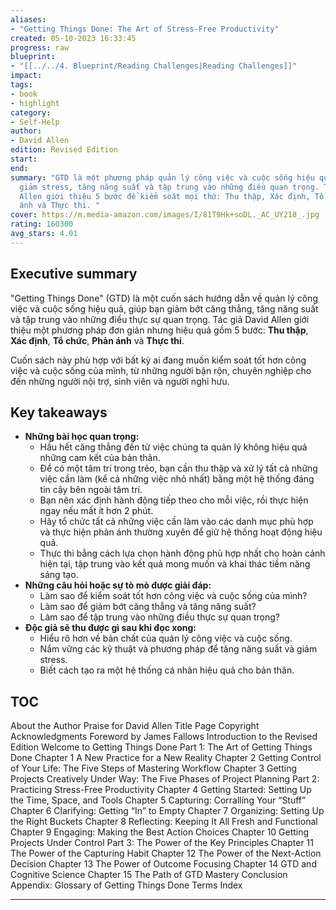 ```yaml
---
aliases:
- "Getting Things Done: The Art of Stress-Free Productivity"
created: 05-10-2023 16:33:45
progress: raw
blueprint:
- "[[../../4. Blueprint/Reading Challenges|Reading Challenges]]"
impact:
tags:
- book
- highlight
category:
- Self-Help
author:
- David Allen
edition: Revised Edition
start:
end:
summary: "GTD là một phương pháp quản lý công việc và cuộc sống hiệu quả, giúp bạn
  giảm stress, tăng năng suất và tập trung vào những điều quan trọng. Tác giả David
  Allen giới thiệu 5 bước để kiểm soát mọi thứ: Thu thập, Xác định, Tổ chức, Phản
  ánh và Thực thi. "
cover: https://m.media-amazon.com/images/I/81T9Hk+soDL._AC_UY218_.jpg
rating: 160300
avg_stars: 4.01
---
```



## Executive summary

"Getting Things Done" (GTD) là một cuốn sách hướng dẫn về quản lý công việc và cuộc sống hiệu quả,  giúp bạn giảm bớt căng thẳng,  tăng năng suất và  tập trung vào những điều thực sự quan trọng.  Tác giả David Allen giới thiệu một phương pháp đơn giản nhưng hiệu quả gồm 5 bước: **Thu thập**, **Xác định**, **Tổ chức**, **Phản ánh** và **Thực thi**. 

Cuốn sách này phù hợp với bất kỳ ai đang muốn kiểm soát tốt hơn công việc và cuộc sống của mình,  từ những người bận rộn,  chuyên nghiệp cho đến những người nội trợ,  sinh viên và  người nghỉ hưu.

## Key takeaways

* **Những bài học quan trọng:**
    *  Hầu hết căng thẳng đến từ việc chúng ta quản lý không hiệu quả những cam kết của bản thân. 
    *  Để  có  một  tâm trí  trong trẻo,  bạn  cần  thu thập  và  xử lý  tất  cả  những  việc cần làm  (kể  cả  những  việc  nhỏ  nhất)  bằng  một  hệ  thống  đáng  tin cậy  bên  ngoài  tâm trí.
    *  Bạn  nên  xác  định  hành  động  tiếp  theo  cho  mỗi  việc,  rồi  thực  hiện  ngay  nếu mất  ít  hơn  2  phút. 
    *  Hãy  tổ  chức  tất  cả  những  việc  cần  làm  vào  các  danh  mục  phù hợp  và  thực hiện  phản ánh  thường  xuyên  để  giữ  hệ  thống  hoạt  động  hiệu  quả.
    *  Thực  thi  bằng  cách  lựa  chọn  hành  động  phù  hợp  nhất  cho  hoàn  cảnh  hiện tại,  tập  trung  vào  kết  quả  mong  muốn  và  khai  thác  tiềm  năng  sáng tạo. 
* **Những câu hỏi hoặc sự tò mò được giải đáp:**
    *  Làm  sao  để  kiểm  soát  tốt  hơn  công  việc  và  cuộc  sống  của  mình?
    *  Làm  sao  để  giảm  bớt  căng  thẳng  và  tăng  năng  suất? 
    *  Làm  sao  để  tập  trung  vào  những  điều  thực  sự  quan  trọng? 
* **Độc giả sẽ thu được gì sau khi đọc xong:**
    *  Hiểu  rõ  hơn  về  bản  chất  của  quản  lý  công  việc  và  cuộc  sống.
    *  Nắm  vững  các  kỹ  thuật  và  phương  pháp  để  tăng  năng  suất  và  giảm stress.
    *  Biết  cách  tạo  ra  một  hệ  thống  cá  nhân  hiệu  quả  cho  bản  thân.


## TOC

About	the	Author
Praise	for	David	Allen
Title	Page
Copyright
Acknowledgments
Foreword	by	James	Fallows
Introduction	to	the	Revised	Edition
Welcome	to	 Getting	Things	Done
Part	1:	The	Art	of	Getting	Things	Done
 Chapter	1	A	New	Practice	for	a	New	Reality
 Chapter	2	 Getting	Control	of	Your	Life:	The	Five	Steps	of	Mastering
Workflow
 Chapter	3	Getting	Projects	Creatively	Under	Way:	The	Five	Phases	of	Project
Planning
Part	2:	Practicing	Stress-Free	Productivity
 Chapter	4	Getting	Started:	Setting	Up	the	Time,	Space,	and	Tools
 Chapter	5	Capturing:	Corralling	Your	“Stuff” 
 Chapter	6	Clarifying:	Getting	“In”	to	Empty
 Chapter	7	Organizing:	Setting	Up	the	Right	Buckets
 Chapter	8	Reflecting:	Keeping	It	All	Fresh	and	Functional
 Chapter	9	Engaging:	Making	the	Best	Action	Choices
 Chapter	10	Getting	Projects	Under	Control
Part	3:	The	Power	of	the	Key	Principles
 Chapter	11	The	Power	of	the	Capturing	Habit
 Chapter	12	The	Power	of	the	Next-Action	Decision
 Chapter	13	The	Power	of	Outcome	Focusing
 Chapter	14	GTD	and	Cognitive	Science
 Chapter	15	The	Path	of	GTD	Mastery
Conclusion
Appendix:	Glossary	of	 Getting	Things	Done	Terms
Index

---
